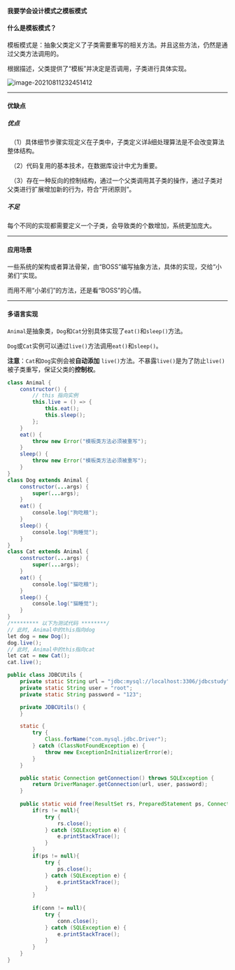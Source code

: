#### 我要学会设计模式之模板模式

#### 什么是模板模式？

模板模式是：抽象父类定义了子类需要重写的相关方法。并且这些方法，仍然是通过父类方法调用的。

根据描述，父类提供了“模板”并决定是否调用，子类进行具体实现。

![image-20210811232451412](https://gitee.com/p_pj/pig/raw/master/img/image-20210811232451412.png)

--------

#### 优缺点

##### 优点

　（1）具体细节步骤实现定义在子类中，子类定义详å细处理算法是不会改变算法整体结构。

　（2）代码复用的基本技术，在数据库设计中尤为重要。

　（3）存在一种反向的控制结构，通过一个父类调用其子类的操作，通过子类对父类进行扩展增加新的行为，符合“开闭原则”。

##### 不足

  每个不同的实现都需要定义一个子类，会导致类的个数增加，系统更加庞大。

--------



#### 应用场景

一些系统的架构或者算法骨架，由“BOSS”编写抽象方法，具体的实现，交给“小弟们”实现。

而用不用“小弟们”的方法，还是看“BOSS”的心情。

------

#### 多语言实现

`Animal`是抽象类，`Dog`和`Cat`分别具体实现了`eat()`和`sleep()`方法。

`Dog`或`Cat`实例可以通过`live()`方法调用`eat()`和`sleep()`。

**注意**：`Cat`和`Dog`实例会被**自动添加** `live()`方法。不暴露`live()`是为了防止`live()`被子类重写，保证父类的**控制权**。

```java
class Animal {
    constructor() {
        // this 指向实例
        this.live = () => {
            this.eat();
            this.sleep();
        };
    }
    eat() {
        throw new Error("模板类方法必须被重写");
    }
    sleep() {
        throw new Error("模板类方法必须被重写");
    }
}
class Dog extends Animal {
    constructor(...args) {
        super(...args);
    }
    eat() {
        console.log("狗吃粮");
    }
    sleep() {
        console.log("狗睡觉");
    }
}
class Cat extends Animal {
    constructor(...args) {
        super(...args);
    }
    eat() {
        console.log("猫吃粮");
    }
    sleep() {
        console.log("猫睡觉");
    }
}
/********* 以下为测试代码 ********/
// 此时, Animal中的this指向dog
let dog = new Dog();
dog.live();
// 此时, Animal中的this指向cat
let cat = new Cat();
cat.live();

public class JDBCUtils {
    private static String url = "jdbc:mysql://localhost:3306/jdbcstudy";
    private static String user = "root";
    private static String password = "123";

    private JDBCUtils() {
    }

    static {
        try {
            Class.forName("com.mysql.jdbc.Driver");
        } catch (ClassNotFoundException e) {
            throw new ExceptionInInitializerError(e);
        }
    }

    public static Connection getConnection() throws SQLException {
        return DriverManager.getConnection(url, user, password);
    }
    
    public static void free(ResultSet rs, PreparedStatement ps, Connection conn){
        if(rs != null){
            try {
                rs.close();
            } catch (SQLException e) {
                e.printStackTrace();
            }
        }
        if(ps != null){
            try {
                ps.close();
            } catch (SQLException e) {
                e.printStackTrace();
            }
        }
        
        if(conn != null){
            try {
                conn.close();
            } catch (SQLException e) {
                e.printStackTrace();
            }
        }
    }
}
```